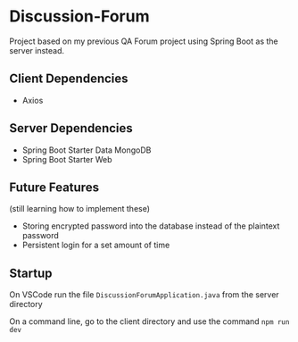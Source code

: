# Discussion-Forum

Project based on my previous QA Forum project using Spring Boot as the server instead.

## Client Dependencies

- Axios

## Server Dependencies

- Spring Boot Starter Data MongoDB
- Spring Boot Starter Web

## Future Features

(still learning how to implement these)

- Storing encrypted password into the database instead of the plaintext password
- Persistent login for a set amount of time


## Startup
On VSCode run the file `DiscussionForumApplication.java` from the server directory

On a command line, go to the client directory and use the command `npm run dev`